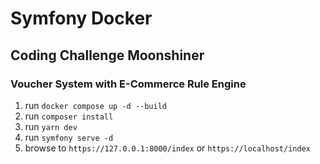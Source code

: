 # Symfony Docker

## Coding Challenge Moonshiner

### Voucher System with E-Commerce Rule Engine
1. run ```docker compose up -d --build```
2. run ```composer install```
3. run ```yarn dev```
4. run ```symfony serve -d```
5. browse to ```https://127.0.0.1:8000/index``` or ```https://localhost/index```
